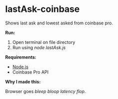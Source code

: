 # lastAsk-coinbase
Shows last ask and lowest asked from coinbase pro.

**Run:**
1. Open terminal on file directory
2. Run using *node lastAsk.js*

**Requirements:**
* [Node.js](https://nodejs.org/en/)
* Coinbase Pro API

**Why I made this:**

Browser goes *bleep bloop latency flop*.
